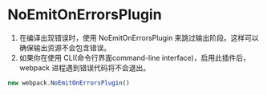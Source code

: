 NoEmitOnErrorsPlugin
========

1. 在编译出现错误时，使用 NoEmitOnErrorsPlugin 来跳过输出阶段。这样可以确保输出资源不会包含错误。
2. 如果你在使用 CLI(命令行界面command-line interface)，启用此插件后，webpack 进程遇到错误代码将不会退出。

``` js
new webpack.NoEmitOnErrorsPlugin()
```